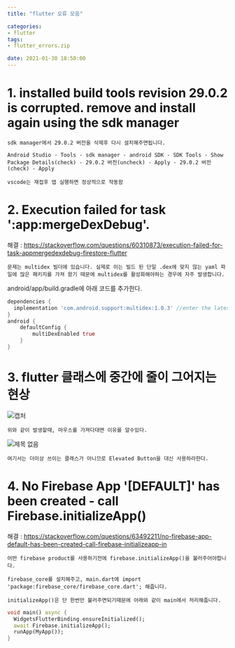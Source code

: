 ```yaml
---
title: "flutter 오류 모음"

categories: 
- flutter
tags: 
- flutter_errors.zip

date: 2021-01-30 18:50:00
---
```


# 1. installed build tools revision 29.0.2 is corrupted. remove and install again using the sdk manager

```
sdk manager에서 29.0.2 버전을 삭제후 다시 설치해주면됩니다.

Android Studio - Tools - sdk manager - android SDK - SDK Tools - Show Package Details(check) - 29.0.2 버전(uncheck) - Apply - 29.0.2 버전(check) - Apply

vscode는 재접후 앱 실행하면 정상적으로 작동함
```

# 2. Execution failed for task ':app:mergeDexDebug'.

해결 : https://stackoverflow.com/questions/60310873/execution-failed-for-task-appmergedexdebug-firestore-flutter

```
문제는 multidex 빌더에 있습니다. 실제로 이는 빌드 된 단일 .dex에 맞지 않는 yaml 파일에 많은 패키지를 가져 왔기 때문에 multidex를 활성화해야하는 경우에 자주 발생합니다.
```

android/app/build.gradle에 아래 코드를 추가한다.
```dart
dependencies {
  implementation 'com.android.support:multidex:1.0.3' //enter the latest version
}
android {
    defaultConfig {
        multiDexEnabled true
    }
}
```

# 3. flutter 클래스에 중간에 줄이 그어지는 현상

![캡처](https://user-images.githubusercontent.com/20227720/107105216-7b553000-6868-11eb-961d-a2e4d6babb37.PNG)
```
위와 같이 발생할때, 마우스를 가져다대면 이유를 알수있다.
```
![제목 없음](https://user-images.githubusercontent.com/20227720/107105215-7a240300-6868-11eb-8c4c-cc01d897607b.png)

```
여기서는 더이상 쓰이는 클래스가 아니므로 Elevated Button을 대신 사용하라한다.
```

# 4. No Firebase App '[DEFAULT]' has been created - call Firebase.initializeApp()

해결 : https://stackoverflow.com/questions/63492211/no-firebase-app-default-has-been-created-call-firebase-initializeapp-in

```
어떤 firebase product를 사용하기전에 firebase.initializeApp()을 불러주어야합니다.

firebase_core를 설치해주고, main.dart에 import 'package:firebase_core/firebase_core.dart'; 해줍니다.

initializeApp()은 단 한번만 불러주면되기때문에 아래와 같이 main에서 처리해줍니다.
```

```dart
void main() async {
  WidgetsFlutterBinding.ensureInitialized();
  await Firebase.initializeApp();
  runApp(MyApp());
}
```